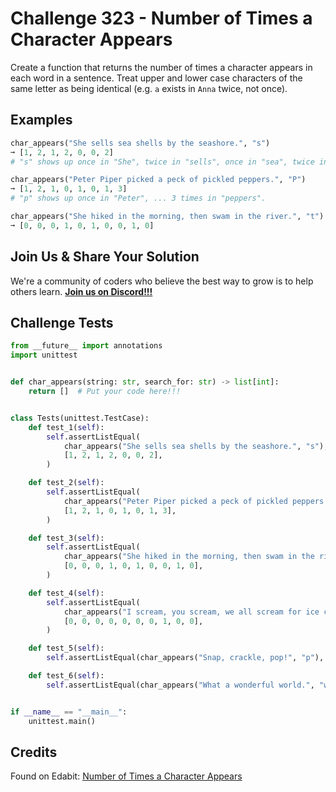 # Challenge 323 - Number of Times a Character Appears

Create a function that returns the number of times a character appears in each word in a sentence. Treat upper and lower case characters of the same letter as being identical (e.g. `a` exists in `Anna` twice, not once).

## Examples
```python
char_appears("She sells sea shells by the seashore.", "s")
➞ [1, 2, 1, 2, 0, 0, 2]
# "s" shows up once in "She", twice in "sells", once in "sea", twice in "shells", etc.

char_appears("Peter Piper picked a peck of pickled peppers.", "P")
➞ [1, 2, 1, 0, 1, 0, 1, 3]
# "p" shows up once in "Peter", ... 3 times in "peppers".

char_appears("She hiked in the morning, then swam in the river.", "t")
➞ [0, 0, 0, 1, 0, 1, 0, 0, 1, 0]
```
## Join Us & Share Your Solution

We're a community of coders who believe the best way to grow is to help others learn. **[Join us on Discord!!!](https://discord.gg/sfHykntuGy)**

## Challenge Tests
```python
from __future__ import annotations
import unittest


def char_appears(string: str, search_for: str) -> list[int]:
    return []  # Put your code here!!!


class Tests(unittest.TestCase):
    def test_1(self):
        self.assertListEqual(
            char_appears("She sells sea shells by the seashore.", "s"),
            [1, 2, 1, 2, 0, 0, 2],
        )

    def test_2(self):
        self.assertListEqual(
            char_appears("Peter Piper picked a peck of pickled peppers.", "p"),
            [1, 2, 1, 0, 1, 0, 1, 3],
        )

    def test_3(self):
        self.assertListEqual(
            char_appears("She hiked in the morning, then swam in the river.", "t"),
            [0, 0, 0, 1, 0, 1, 0, 0, 1, 0],
        )

    def test_4(self):
        self.assertListEqual(
            char_appears("I scream, you scream, we all scream for ice cream.", "f"),
            [0, 0, 0, 0, 0, 0, 0, 1, 0, 0],
        )

    def test_5(self):
        self.assertListEqual(char_appears("Snap, crackle, pop!", "p"), [1, 0, 2])

    def test_6(self):
        self.assertListEqual(char_appears("What a wonderful world.", "w"), [1, 0, 1, 1])


if __name__ == "__main__":
    unittest.main()
```
## Credits

Found on Edabit: [Number of Times a Character Appears](https://edabit.com/challenge/ucsJxQNrkYnpzPaFj)
